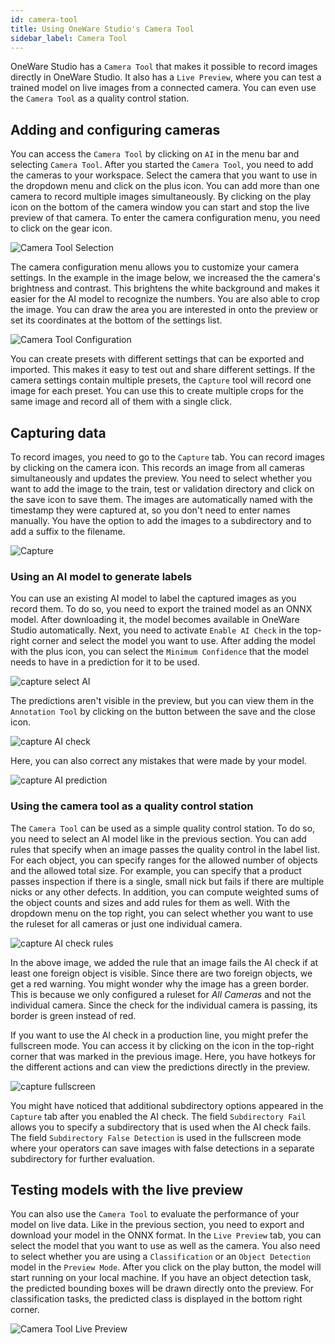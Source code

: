 ```yaml
---
id: camera-tool
title: Using OneWare Studio's Camera Tool
sidebar_label: Camera Tool
---
```

OneWare Studio has a ``Camera Tool`` that makes it possible to record images directly in OneWare Studio. It also has a ``Live Preview``, where you can test a trained model on live images from a connected camera. You can even use the ``Camera Tool`` as a quality control station.

## Adding and configuring cameras
You can access the ``Camera Tool`` by clicking on ``AI`` in the menu bar and selecting ``Camera Tool``. After you started the ``Camera Tool``, you need to add the cameras to your workspace. Select the camera that you want to use in the dropdown menu and click on the plus icon. You can add more than one camera to record multiple images simultaneously. By clicking on the play icon on the bottom of the camera window you can start and stop the live preview of that camera. To enter the camera configuration menu, you need to click on the gear icon.

![Camera Tool Selection](/img/ai/one_ai_plugin/getting_started/camera_tool_selection.png)

The camera configuration menu allows you to customize your camera settings. In the example in the image below, we increased the the camera's brightness and contrast. This brightens the white background and makes it easier for the AI model to recognize the numbers. You are also able to crop the image. You can draw the area you are interested in onto the preview or set its coordinates at the bottom of the settings list.

![Camera Tool Configuration](/img/ai/one_ai_plugin/getting_started/camera_tool_configuration.png)

You can create presets with different settings that can be exported and imported. This makes it easy to test out and share different settings. If the camera settings contain multiple presets, the ``Capture`` tool will record one image for each preset. You can use this to create multiple crops for the same image and record all of them with a single click.


## Capturing data
To record images, you need to go to the ``Capture`` tab. You can record images by clicking on the camera icon. This records an image from all cameras simultaneously and updates the preview. You need to select whether you want to add the image to the train, test or validation directory and click on the save icon to save them. The images are automatically named with the timestamp they were captured at, so you don't need to enter names manually. You have the option to add the images to a subdirectory and to add a suffix to the filename.

![Capture](/img/ai/one_ai_plugin/getting_started/camera_tool_capture.png)

### Using an AI model to generate labels
You can use an existing AI model to label the captured images as you record them. To do so, you need to export the trained model as an ONNX model. After downloading it, the model becomes available in OneWare Studio automatically. Next, you need to activate ``Enable AI Check`` in the top-right corner and select the model you want to use. After adding the model with the plus icon, you can select the ``Minimum Confidence`` that the model needs to have in a prediction for it to be used.

![capture select AI](/img/ai/one_ai_plugin/getting_started/camera_tool/capture_select_ai.png)

The predictions aren't visible in the preview, but you can view them in the ``Annotation Tool`` by clicking on the button between the save and the close icon.

![capture AI check](/img/ai/one_ai_plugin/getting_started/camera_tool/capture_ai_check.png)

Here, you can also correct any mistakes that were made by your model.

![capture AI prediction](/img/ai/one_ai_plugin/getting_started/camera_tool/capture_ai_prediction.png)

### Using the camera tool as a quality control station
The ``Camera Tool`` can be used as a simple quality control station. To do so, you need to select an AI model like in the previous section. You can add rules that specify when an image passes the quality control in the label list. For each object, you can specify ranges for the allowed number of objects and the allowed total size. For example, you can specify that a product passes inspection if there is a single, small nick but fails if there are multiple nicks or any other defects. In addition, you can compute weighted sums of the object counts and sizes and add rules for them as well. With the dropdown menu on the top right, you can select whether you want to use the ruleset for all cameras or just one individual camera.

![capture AI check rules](/img/ai/one_ai_plugin/getting_started/camera_tool/capture_ai_check_rules.png)

In the above image, we added the rule that an image fails the AI check if at least one foreign object is visible. Since there are two foreign objects, we get a red warning. You might wonder why the image has a green border. This is because we only configured a ruleset for *All Cameras* and not the individual camera. Since the check for the individual camera is passing, its border is green instead of red.

If you want to use the AI check in a production line, you might prefer the fullscreen mode. You can access it by clicking on the icon in the top-right corner that was marked in the previous image. Here, you have hotkeys for the different actions and can view the predictions directly in the preview.

![capture fullscreen](/img/ai/one_ai_plugin/getting_started/camera_tool/capture_fullscreen.png)

You might have noticed that additional subdirectory options appeared in the ``Capture`` tab after you enabled the AI check. The field ``Subdirectory Fail`` allows you to specify a subdirectory that is used when the AI check fails. The field ``Subdirectory False Detection`` is used in the fullscreen mode where your operators can save images with false detections in a separate subdirectory for further evaluation.


## Testing models with the live preview
You can also use the ``Camera Tool`` to evaluate the performance of your model on live data. Like in the previous section, you need to export and download your model in the ONNX format. In the ``Live Preview`` tab, you can select the model that you want to use as well as the camera. You also need to select whether you are using a ``Classification`` or an ``Object Detection`` model in the ``Preview Mode``. After you click on the play button, the model will start running on your local machine. If you have an object detection task, the predicted bounding boxes will be drawn directly onto the preview. For classification tasks, the predicted class is displayed in the bottom right corner.

![Camera Tool Live Preview](/img/ai/one_ai_plugin/getting_started/camera_tool_live_preview.png)